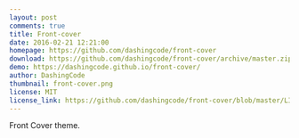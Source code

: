 ```yaml
---
layout: post
comments: true
title: Front-cover
date: 2016-02-21 12:21:00
homepage: https://github.com/dashingcode/front-cover
download: https://github.com/dashingcode/front-cover/archive/master.zip
demo: https://dashingcode.github.io/front-cover/
author: DashingCode
thumbnail: front-cover.png
license: MIT
license_link: https://github.com/dashingcode/front-cover/blob/master/LICENSE
---
```


Front Cover theme.
